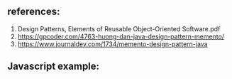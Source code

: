 ## references:
1. Design Patterns, Elements of Reusable Object-Oriented Software.pdf
2. https://gpcoder.com/4763-huong-dan-java-design-pattern-memento/
3. https://www.journaldev.com/1734/memento-design-pattern-java


## Javascript example: 
